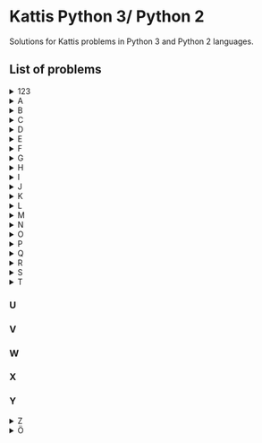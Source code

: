 # Kattis Python 3/ Python 2 
Solutions for Kattis problems in Python 3 and Python 2 languages.

## List of problems
<details>
    <summary>123</summary>

####  [**99 Problems**](https://open.kattis.com/problems/99problemsh)
* [Solution in PY3](https://github.com/Hasan-Kalzi/Kattis-Python3/blob/main/src/Py3/99_Problems.py)
* [Solution in PY2](https://github.com/Hasan-Kalzi/Kattis-Python3/blob/main/src/Py2/99_Problems.py)

</details>

<details>
    <summary>A</summary>

####  [**Aaah!**](https://open.kattis.com/problems/aaah)
* [Solution in PY3](https://github.com/Hasan-Kalzi/Kattis-Python3/blob/main/src/Py3/Aaah.py)
* [Solution in PY2](https://github.com/Hasan-Kalzi/Kattis-Python3/blob/main/src/Py2/Aaah.py)
#### [**ACM Contest Scoring**](https://open.kattis.com/problems/acm)
* [Solution in PY3](https://github.com/Hasan-Kalzi/Kattis-Python3/blob/main/src/Py3/ACM_Contest_Scoring.py)
* [Solution in PY2](https://github.com/Hasan-Kalzi/Kattis-Python3/blob/main/src/Py2/ACM_Contest_Scoring.py)
#### [**Add Two Numbers**](https://open.kattis.com/problems/addtwonumbers) 
* [Solution in PY3](https://github.com/Hasan-Kalzi/Kattis-Python3/blob/main/src/Py3/Add_Two_Numbers.py) 
* [Solution in PY2](https://github.com/Hasan-Kalzi/Kattis-Python3/blob/main/src/Py2/Add_Two_Numbers.py)
#### [**Alphabet Spam**](https://open.kattis.com/problems/alphabetspam)
* [Solution in PY3](https://github.com/Hasan-Kalzi/Kattis-Python3/blob/main/src/Py3/Alphabet_Spam.py)
* [Solution in PY2](https://github.com/Hasan-Kalzi/Kattis-Python3/blob/main/src/Py2/Alphabet_Spam.py)
#### [**A New Alphabet**](https://open.kattis.com/problems/anewalphabet)
[Solution in PY3](https://github.com/Hasan-Kalzi/Kattis-Python3/blob/main/src/Py3/A_New_Alphabet.py)
[Solution in PY2](https://github.com/Hasan-Kalzi/Kattis-Python3/blob/main/src/Py2/A_New_Alphabet.py)
#### [**Apaxiaaaaaaaaaaaans!**](https://open.kattis.com/problems/apaxiaaans)
* [Solution in PY3](https://github.com/Hasan-Kalzi/Kattis-Python3/blob/main/src/Py3/Apaxiaaaaaaaaaaaans.py)
* [Solution in PY2](https://github.com/Hasan-Kalzi/Kattis-Python3/blob/main/src/Py2/Apaxiaaaaaaaaaaaans.py)
#### [**A Rational Sequence 2**](https://open.kattis.com/problems/rationalsequence2)
* [Solution in PY3](https://github.com/Hasan-Kalzi/Kattis-Python3/blob/main/src/Py3/A_Rational_Sequence_2.py)
* [Solution in PY2](https://github.com/Hasan-Kalzi/Kattis-Python3/blob/main/src/Py2/A_Rational_Sequence_2.py)
#### [**A Real Challenge**](https://open.kattis.com/problems/areal)
* [Solution in PY3](https://github.com/Hasan-Kalzi/Kattis-Python3/blob/main/src/Py3/A_Real_Challenge.py)
* [Solution in PY2](https://github.com/Hasan-Kalzi/Kattis-Python3/blob/main/src/Py2/A_Real_Challenge.py)
#### [**Arm Coordination**](https://open.kattis.com/problems/armcoordination)
* [Solution in PY3](https://github.com/Hasan-Kalzi/Kattis-Python3/blob/main/src/Py3/Arm_Coordination.py)
* [Solution in PY2](https://github.com/Hasan-Kalzi/Kattis-Python3/blob/main/src/Py2/Arm_Coordination.py)
#### [**Arrangement**](https://open.kattis.com/problems/upprodun)
* [Solution in PY3](https://github.com/Hasan-Kalzi/Kattis-Python3/blob/main/src/Py3/Arrangement.py)
* [Solution in PY2](https://github.com/Hasan-Kalzi/Kattis-Python3/blob/main/src/Py2/Arrangement.py)
#### [**ASCII Addition**](https://open.kattis.com/problems/asciiaddition)
* [Solution in PY3](https://github.com/Hasan-Kalzi/Kattis-Python3/blob/main/src/Py3/ASCII_Addition.py) 
* [Solution in PY2](https://github.com/Hasan-Kalzi/Kattis-Python3/blob/main/src/Py2/ASCII_Addition.py)
#### [**Astrological Sign**](https://open.kattis.com/problems/astrologicalsign)
* [Solution in PY3](https://github.com/Hasan-Kalzi/Kattis-Python3/blob/main/src/Py3/Astrological_Sign.py) 
* [Solution in PY2](https://github.com/Hasan-Kalzi/Kattis-Python3/blob/main/src/Py2/Astrological_Sign.py)
#### [**Autori**](https://open.kattis.com/problems/autori)
* [Solution in PY3](https://github.com/Hasan-Kalzi/Kattis-Python3/blob/main/src/Py3/Autori.py)
* [Solution in PY2](https://github.com/Hasan-Kalzi/Kattis-Python3/blob/main/src/Py2/Autori.py)
#### [**Average Character**](https://open.kattis.com/problems/averagecharacter)
* [Solution in PY3](https://github.com/Hasan-Kalzi/Kattis-Python3/blob/main/src/Py3/Average_Character.py)
* [Solution in PY2](https://github.com/Hasan-Kalzi/Kattis-Python3/blob/main/src/Py2/Average_Character.py)
#### [**Avion**](https://open.kattis.com/problems/avion)
* [Solution in PY3](https://github.com/Hasan-Kalzi/Kattis-Python3/blob/main/src/Py3/Avion.py)
* [Solution in PY2](https://github.com/Hasan-Kalzi/Kattis-Python3/blob/main/src/Py2/Avion.py)

</details>

<details>
    <summary>B</summary>

#### [**Batter Up**](https://open.kattis.com/problems/batterup)
* [Solution in PY3](https://github.com/Hasan-Kalzi/Kattis-Python3/blob/main/src/Py3/Batter_Up.py)
* [Solution in PY2](https://github.com/Hasan-Kalzi/Kattis-Python3/blob/main/src/Py2/Batter_Up.py)
#### [**Beavergnaw**](https://open.kattis.com/problems/beavergnaw)
* [Solution in PY3](https://github.com/Hasan-Kalzi/Kattis-Python3/blob/main/src/Py3/Beavergnaw.py)
* [Solution in PY2](https://github.com/Hasan-Kalzi/Kattis-Python3/blob/main/src/Py2/Beavergnaw.py)
#### [**Bela**](https://open.kattis.com/problems/bela)
* [Solution in PY3](https://github.com/Hasan-Kalzi/Kattis-Python3/blob/main/src/Py3/Bela.py)
* [Solution in PY2](https://github.com/Hasan-Kalzi/Kattis-Python3/blob/main/src/Py2/Bela.py)
#### [**Betting**](https://open.kattis.com/problems/betting)
* [Solution in PY3](https://github.com/Hasan-Kalzi/Kattis-Python3/blob/main/src/Py3/Betting.py)
* [Solution in PY2](https://github.com/Hasan-Kalzi/Kattis-Python3/blob/main/src/Py2/Betting.py)
#### [**Bijele**](https://open.kattis.com/problems/bijele)
* [Solution in PY3](https://github.com/Hasan-Kalzi/Kattis-Python3/blob/main/src/Py3/Bijele.py)
* [Solution in PY2](https://github.com/Hasan-Kalzi/Kattis-Python3/blob/main/src/Py2/Bijele.py)
#### [**Birthday Memorization**](https://open.kattis.com/problems/fodelsedagsmemorisering/en)
* [Solution in PY3](https://github.com/Hasan-Kalzi/Kattis-Python3/blob/main/src/Py3/Birthday_Memorization.py)
* [Solution in PY2](https://github.com/Hasan-Kalzi/Kattis-Python3/blob/main/src/Py2/Birthday_Memorization.py)
#### [**Bluetooth**](https://open.kattis.com/problems/bluetooth/en)
* [Solution in PY3](https://github.com/Hasan-Kalzi/Kattis-Python3/blob/main/src/Py3/Bluetooth.py)
* [Solution in PY2](https://github.com/Hasan-Kalzi/Kattis-Python3/blob/main/src/Py2/Bluetooth.py)
#### [**Boat Parts**](https://open.kattis.com/problems/boatparts)
* [Solution in PY3](https://github.com/Hasan-Kalzi/Kattis-Python3/blob/main/src/Py3/Boat_Parts.py)
* [Solution in PY2](https://github.com/Hasan-Kalzi/Kattis-Python3/blob/main/src/Py2/Boat_Parts.py)
#### [**Breaking Branches**](https://open.kattis.com/problems/breakingbranches)
* [Solution in PY3](https://github.com/Hasan-Kalzi/Kattis-Python3/blob/main/src/Py3/Breaking_Branches.py)
* [Solution in PY2](https://github.com/Hasan-Kalzi/Kattis-Python3/blob/main/src/Py2/Breaking_Branches.py)
#### [**Broken Calculator**](https://open.kattis.com/problems/brokencalculator)
* [Solution in PY3](https://github.com/Hasan-Kalzi/Kattis-Python3/blob/main/src/Py3/Broken_Calculator.py)
* [Solution in PY2](https://github.com/Hasan-Kalzi/Kattis-Python3/blob/main/src/Py2/Broken_Calculator.py)
#### [**Building Pyramids**](https://open.kattis.com/problems/pyramids)
* [Solution in PY3](https://github.com/Hasan-Kalzi/Kattis-Python3/blob/main/src/Py3/Building_Pyramids.py)
* [Solution in PY2](https://github.com/Hasan-Kalzi/Kattis-Python2/blob/main/src/Py2/Building_Pyramids.py)
#### [**Buka**](https://open.kattis.com/problems/buka)
* [Solution in PY3](https://github.com/Hasan-Kalzi/Kattis-Python3/blob/main/src/Py3/Buka.py)
* [Solution in PY2](https://github.com/Hasan-Kalzi/Kattis-Python3/blob/main/src/Py2/Buka.py)
#### [**Bus**](https://open.kattis.com/problems/bus)
* [Solution in PY3](https://github.com/Hasan-Kalzi/Kattis-Python3/blob/main/src/Py3/Bus.py)
* [Solution in PY2](https://github.com/Hasan-Kalzi/Kattis-Python3/blob/main/src/Py2/Bus.py)

</details>

<details>
    <summary>C</summary>

#### [**Calculating Dart Scores**](https://open.kattis.com/problems/calculatingdartscores)
* [Solution in PY3](https://github.com/Hasan-Kalzi/Kattis-Python3/blob/main/src/Py3/Calculating_Dart_Scores.py)
* [Solution in PY2](https://github.com/Hasan-Kalzi/Kattis-Python3/blob/main/src/Py2/Calculating_Dart_Scores.py)
#### [**Cetvrta**](https://open.kattis.com/problems/cetvrta)
* [Solution in PY3](https://github.com/Hasan-Kalzi/Kattis-Python3/blob/main/src/Py3/Cetvrta.py)
* [Solution in PY2](https://github.com/Hasan-Kalzi/Kattis-Python3/blob/main/src/Py2/Cetvrta.py)
#### [**Chanukah Challenge**](https://open.kattis.com/problems/chanukah)
* [Solution in PY3](https://github.com/Hasan-Kalzi/Kattis-Python3/blob/main/src/Py3/Chanukah_Challenge.py)
* [Solution in PY2](https://github.com/Hasan-Kalzi/Kattis-Python3/blob/main/src/Py2/Chanukah_Challenge.py)
#### [**Cinema Crowds 2**](https://open.kattis.com/problems/cinema2)
* [Solution in PY3](https://github.com/Hasan-Kalzi/Kattis-Python3/blob/main/src/Py3/Cinema_Crowds_2.py)
* [Solution in PY2](https://github.com/Hasan-Kalzi/Kattis-Python3/blob/main/src/Py2/Cinema_Crowds_2.py)
#### [**Closing the Loop**](https://open.kattis.com/problems/closingtheloop)
* [Solution in PY3](https://github.com/Hasan-Kalzi/Kattis-Python3/blob/main/src/Py3/Closing_the_Loop.py)
* [Solution in PY2](https://github.com/Hasan-Kalzi/Kattis-Python3/blob/main/src/Py2/Closing_the_Loop.py)
#### [**Code to Save Lives**](https://open.kattis.com/problems/codetosavelives)
* [Solution in PY3](https://github.com/Hasan-Kalzi/Kattis-Python3/blob/main/src/Py3/Code_to_Save_Lives.py)
* [Solution in PY2](https://github.com/Hasan-Kalzi/Kattis-Python3/blob/main/src/Py2/Code_to_Save_Lives.py)
#### [**Cold-puter Science**](https://open.kattis.com/problems/cold)
* [Solution in PY3](https://github.com/Hasan-Kalzi/Kattis-Python3/blob/main/src/Py3/Cold_puter_Science.py)
* [Solution in PY2](https://github.com/Hasan-Kalzi/Kattis-Python3/blob/main/src/Py2/Cold_puter_Science.py)
#### [**Coloring Socks**](https://open.kattis.com/problems/color)
* [Solution in PY3](https://github.com/Hasan-Kalzi/Kattis-Python3/blob/main/src/Py3/Coloring_Socks.py)
* [Solution in PY2](https://github.com/Hasan-Kalzi/Kattis-Python3/blob/main/src/Py2/Coloring_Socks.py)
#### [**Contest Struggles**](https://open.kattis.com/problems/conteststruggles)
* [Solution in PY3](https://github.com/Hasan-Kalzi/Kattis-Python3/blob/main/src/Py3/Contest_Struggles.py)
* [Solution in PY2](https://github.com/Hasan-Kalzi/Kattis-Python3/blob/main/src/Py2/Contest_Struggles.py)
#### [**Cooking Water**](https://open.kattis.com/problems/cookingwater)
* [Solution in PY3](https://github.com/Hasan-Kalzi/Kattis-Python3/blob/main/src/Py3/Cooking_Water.py)
* [Solution in PY2](https://github.com/Hasan-Kalzi/Kattis-Python3/blob/main/src/Py2/Cooking_Water.py)
#### [**Counting Clauses**](https://open.kattis.com/problems/countingclauses)
* [Solution in PY3](https://github.com/Hasan-Kalzi/Kattis-Python3/blob/main/src/Py3/Counting_Clauses.py)
* [Solution in PY2](https://github.com/Hasan-Kalzi/Kattis-Python3/blob/main/src/Py2/Counting_Clauses.py)
#### [**Count the Vowels**](https://open.kattis.com/problems/countthevowels)
* [Solution in PY3](https://github.com/Hasan-Kalzi/Kattis-Python3/blob/main/src/Py3/Count_the_Vowels.py)
* [Solution in PY2](https://github.com/Hasan-Kalzi/Kattis-Python3/blob/main/src/Py2/Count_the_Vowels.py)
#### [**Course Scheduling**](https://open.kattis.com/problems/coursescheduling)
* [Solution in PY3](https://github.com/Hasan-Kalzi/Kattis-Python3/blob/main/src/Py3/Course_Scheduling.py)
* [Solution in PY2](https://github.com/Hasan-Kalzi/Kattis-Python3/blob/main/src/Py2/Course_Scheduling.py)
#### [**CPR Number**](https://open.kattis.com/problems/cprnummer)
* [Solution in PY3](https://github.com/Hasan-Kalzi/Kattis-Python3/blob/main/src/Py3/CPR_Number.py)
* [Solution in PY2](https://github.com/Hasan-Kalzi/Kattis-Python3/blob/main/src/Py2/CPR_Number.py)
#### [**Cryptographer's Conundrum**](https://open.kattis.com/problems/conundrum)
* [Solution in PY3](https://github.com/Hasan-Kalzi/Kattis-Python3/blob/main/src/Py3/Cryptographers_Conundrum.py)
* [Solution in PY2](https://github.com/Hasan-Kalzi/Kattis-Python3/blob/main/src/Py2/Cryptographers_Conundrum.py)
#### [**Cudoviste**](https://open.kattis.com/problems/cudoviste)
* [Solution in PY3](https://github.com/Hasan-Kalzi/Kattis-Python3/blob/main/src/Py3/Cudoviste.py)
* [Solution in PY2](https://github.com/Hasan-Kalzi/Kattis-Python3/blob/main/src/Py2/Cudoviste.py)
#### [**Cut in Line**](https://open.kattis.com/problems/cutinline)
* [Solution in PY3](https://github.com/Hasan-Kalzi/Kattis-Python3/blob/main/src/Py3/Cut_in_Line.py)
* [Solution in PY2](https://github.com/Hasan-Kalzi/Kattis-Python3/blob/main/src/Py2/Cut_in_Line.py)

</details>

<details>
    <summary>D</summary>

#### [**Damaged Equation**](https://open.kattis.com/problems/damagedequation)
* [Solution in PY3](https://github.com/Hasan-Kalzi/Kattis-Python3/blob/main/src/Py3/Damaged_Equation.py)
* [Solution in PY2](https://github.com/Hasan-Kalzi/Kattis-Python3/blob/main/src/Py2/Damaged_Equation.py)
#### [**Datum**](https://open.kattis.com/problems/datum)
* [Solution in PY3](https://github.com/Hasan-Kalzi/Kattis-Python3/blob/main/src/Py3/Datum.py)
* [Solution in PY2](https://github.com/Hasan-Kalzi/Kattis-Python3/blob/main/src/Py2/Datum.py)
#### [**Detailed Differences**](https://open.kattis.com/problems/detaileddifferences)
* [Solution in PY3](https://github.com/Hasan-Kalzi/Kattis-Python3/blob/main/src/Py3/Detailed_Differences.py)
* [Solution in PY2](https://github.com/Hasan-Kalzi/Kattis-Python3/blob/main/src/Py2/Detailed_Differences.py)
#### [**Dice Cup**](https://open.kattis.com/problems/dicecup)
* [Solution in PY3](https://github.com/Hasan-Kalzi/Kattis-Python3/blob/main/src/Py3/Dice_Cup.py)
* [Solution in PY2](https://github.com/Hasan-Kalzi/Kattis-Python3/blob/main/src/Py2/Dice_Cup.py)
#### [**Dice Game**](https://open.kattis.com/problems/dicegame)
* [Solution in PY3](https://github.com/Hasan-Kalzi/Kattis-Python3/blob/main/src/Py3/Dice_Game.py)
* [Solution in PY2](https://github.com/Hasan-Kalzi/Kattis-Python3/blob/main/src/Py2/Dice_Game.py)
#### [**Different Distances**](https://open.kattis.com/problems/differentdistances)
* [Solution in PY3](https://github.com/Hasan-Kalzi/Kattis-Python3/blob/main/src/Py3/Different_Distances.py)
* [Solution in PY2](https://github.com/Hasan-Kalzi/Kattis-Python3/blob/main/src/Py2/Different_Distances.py)
#### [**Digit Product**](https://open.kattis.com/problems/sifferprodukt/en)
* [Solution in PY3](https://github.com/Hasan-Kalzi/Kattis-Python3/blob/main/src/Py3/Digit_Product.py)
* [Solution in PY2](https://github.com/Hasan-Kalzi/Kattis-Python3/blob/main/src/Py2/Digit_Product.py)
#### [**Digit Swap**](https://open.kattis.com/problems/digitswap)
* [Solution in PY3](https://github.com/Hasan-Kalzi/Kattis-Python3/blob/main/src/Py3/Digit_Swap.py)
* [Solution in PY2](https://github.com/Hasan-Kalzi/Kattis-Python3/blob/main/src/Py2/Digit_Swap.py)
#### [**Double Password**](https://open.kattis.com/problems/doublepassword)
* [Solution in PY3](https://github.com/Hasan-Kalzi/Kattis-Python3/blob/main/src/Py3/Double_Password.py)
* [Solution in PY2](https://github.com/Hasan-Kalzi/Kattis-Python3/blob/main/src/Py2/Double_Password.py)
#### [**DRM Messages**](https://open.kattis.com/problems/drmmessages)
* [Solution in PY3](https://github.com/Hasan-Kalzi/Kattis-Python3/blob/main/src/Py3/DRM_Messages.py)
* [Solution in PY2](https://github.com/Hasan-Kalzi/Kattis-Python3/blob/main/src/Py2/DRM_Messages.py)
#### [**Drunk Vigenère**](https://open.kattis.com/problems/drunkvigenere)
* [Solution in PY3](https://github.com/Hasan-Kalzi/Kattis-Python3/blob/main/src/Py3/Drunk_Vigenere.py)
* [Solution in PY2](https://github.com/Hasan-Kalzi/Kattis-Python3/blob/main/src/Py2/Drunk_Vigenere.py)

</details>

<details>
    <summary>E</summary>

#### [**Echo Echo Echo**](https://open.kattis.com/problems/echoechoecho)
* [Solution in PY3](https://github.com/Hasan-Kalzi/Kattis-Python3/blob/main/src/Py3/Echo_Echo_Echo.py)
* [Solution in PY2](https://github.com/Hasan-Kalzi/Kattis-Python3/blob/main/src/Py2/Echo_Echo_Echo.py)
#### [**Electrical Outlets**](https://open.kattis.com/problems/electricaloutlets)
* [Solution in PY3](https://github.com/Hasan-Kalzi/Kattis-Python3/blob/main/src/Py3/Electrical_Outlets.py)
* [Solution in PY2](https://github.com/Hasan-Kalzi/Kattis-Python3/blob/main/src/Py2/Electrical_Outlets.py)
#### [**Eligibility**](https://open.kattis.com/problems/eligibility)
* [Solution in PY3](https://github.com/Hasan-Kalzi/Kattis-Python3/blob/main/src/Py3/Eligibility.py)
* [Solution in PY2](https://github.com/Hasan-Kalzi/Kattis-Python3/blob/main/src/Py2/Eligibility.py)
#### [**Emag Eht Htiw Em Pleh**](https://open.kattis.com/problems/empleh)
* [Solution in PY3](https://github.com/Hasan-Kalzi/Kattis-Python3/blob/main/src/Py3/Emag_Eht_Htiw_Em_Pleh.py)
* [Solution in PY2](https://github.com/Hasan-Kalzi/Kattis-Python3/blob/main/src/Py2/Emag_Eht_Htiw_Em_Pleh.py)
#### [**Encoded Message**](https://open.kattis.com/problems/encodedmessage)
* [Solution in PY3](https://github.com/Hasan-Kalzi/Kattis-Python3/blob/main/src/Py3/Encoded_Message.py)
* [Solution in PY2](https://github.com/Hasan-Kalzi/Kattis-Python3/blob/main/src/Py2/Encoded_Message.py)
#### [**Espresso!**](https://open.kattis.com/problems/espresso)
* [Solution in PY3](https://github.com/Hasan-Kalzi/Kattis-Python3/blob/main/src/Py3/Espresso.py)
* [Solution in PY2](https://github.com/Hasan-Kalzi/Kattis-Python3/blob/main/src/Py2/Espresso.py)
#### [**Estimating the Area of a Circle**](https://open.kattis.com/problems/estimatingtheareaofacircle)
* [Solution in PY3](https://github.com/Hasan-Kalzi/Kattis-Python3/blob/main/src/Py3/Estimating_the_Area_of_a_Circle.py)
* [Solution in PY2](https://github.com/Hasan-Kalzi/Kattis-Python3/blob/main/src/Py2/Estimating.py)
#### [**Exoplanet Lighthouse**](https://open.kattis.com/problems/exoplanetlighthouse)
* [Solution in PY3](https://github.com/Hasan-Kalzi/Kattis-Python3/blob/main/src/Py3/Exoplanet_Lighthouse.py)
* [Solution in PY2](https://github.com/Hasan-Kalzi/Kattis-Python3/blob/main/src/Py2/Exoplanet_Lighthouse.py)
#### [**Expected Earnings**](https://open.kattis.com/problems/expectedearnings)
* [Solution in PY3](https://github.com/Hasan-Kalzi/Kattis-Python3/blob/main/src/Py3/Expected_Earnings.py)
* [Solution in PY2](https://github.com/Hasan-Kalzi/Kattis-Python3/blob/main/src/Py2/Expected_Earnings.py)
#### [**Eye of Sauron**](https://open.kattis.com/problems/eyeofsauron)
* [Solution in PY3](https://github.com/Hasan-Kalzi/Kattis-Python3/blob/main/src/Py3/Eye_of_Sauron.py)
* [Solution in PY2](https://github.com/Hasan-Kalzi/Kattis-Python3/blob/main/src/Py2/Eye_of_Sauron.py)

</details>

<details>
    <summary>F</summary>

#### [**Faktor**](https://open.kattis.com/problems/faktor)
* [Solution in PY3](https://github.com/Hasan-Kalzi/Kattis-Python3/blob/main/src/Py3/Faktor.py)
* [Solution in PY2](https://github.com/Hasan-Kalzi/Kattis-Python3/blob/main/src/Py2/Faktor.py)
#### [**Falling Apart**](https://open.kattis.com/problems/fallingapart)
* [Solution in PY3](https://github.com/Hasan-Kalzi/Kattis-Python3/blob/main/src/Py3/Falling_Apart.py)
* [Solution in PY2](https://github.com/Hasan-Kalzi/Kattis-Python3/blob/main/src/Py2/Falling_Apart.py)
#### [**Field Trip**](https://open.kattis.com/problems/fieldtrip)
* [Solution in PY3](https://github.com/Hasan-Kalzi/Kattis-Python3/blob/main/src/Py3/Field_Trip.py)
* [Solution in PY2](https://github.com/Hasan-Kalzi/Kattis-Python3/blob/main/src/Py2/Field_Trip.py)
#### [**Fifty Shades of Pink**](https://open.kattis.com/problems/fiftyshades)
* [Solution in PY3](https://github.com/Hasan-Kalzi/Kattis-Python3/blob/main/src/Py3/Fifty_Shades_of_Pink.py)
* [Solution in PY2](https://github.com/Hasan-Kalzi/Kattis-Python3/blob/main/src/Py2/Fifty_Shades_of_Pink.py)
#### [**Filip**](https://open.kattis.com/problems/filip)
* [Solution in PY3](https://github.com/Hasan-Kalzi/Kattis-Python3/blob/main/src/Py3/Filip.py)
* [Solution in PY2](https://github.com/Hasan-Kalzi/Kattis-Python3/blob/main/src/Py2/Filip.py)
#### [**Final Exam**](https://open.kattis.com/problems/finalexam2)
* [Solution in PY3](https://github.com/Hasan-Kalzi/Kattis-Python3/blob/main/src/Py3/Final_Exam.py)
* [Solution in PY2](https://github.com/Hasan-Kalzi/Kattis-Python3/blob/main/src/Py2/Final_Exam.py)
#### [**Finding An A**](https://open.kattis.com/problems/findingana)
* [Solution in PY3](https://github.com/Hasan-Kalzi/Kattis-Python3/blob/main/src/Py3/Finding_An_A.py)
* [Solution in PY2](https://github.com/Hasan-Kalzi/Kattis-Python3/blob/main/src/Py2/Finding_An_A.py)
#### [**FizzBuzz**](https://open.kattis.com/problems/fizzbuzz)
* [Solution in PY3](https://github.com/Hasan-Kalzi/Kattis-Python3/blob/main/src/Py3/FizzBuzz.py)
* [Solution in PY2](https://github.com/Hasan-Kalzi/Kattis-Python3/blob/main/src/Py2/FizzBuzz.py)
#### [**Flying Safely**](https://open.kattis.com/problems/flyingsafely)
* [Solution in PY3](https://github.com/Hasan-Kalzi/Kattis-Python3/blob/main/src/Py3/Flying_Safely.py)
* [Solution in PY2](https://github.com/Hasan-Kalzi/Kattis-Python3/blob/main/src/Py2/Flying_Safely.py)
#### [**Forced Choice**](https://open.kattis.com/problems/forcedchoice)
* [Solution in PY3](https://github.com/Hasan-Kalzi/Kattis-Python3/blob/main/src/Py3/Forced_Choice.py)
* [Solution in PY2](https://github.com/Hasan-Kalzi/Kattis-Python3/blob/main/src/Py2/Forced_Choice.py)
#### [**Free Food**](https://open.kattis.com/problems/freefood)
* [Solution in PY3](https://github.com/Hasan-Kalzi/Kattis-Python3/blob/main/src/Py3/Free_Food.py)
* [Solution in PY2](https://github.com/Hasan-Kalzi/Kattis-Python3/blob/main/src/Py2/Free_Food.py)
#### [**FYI**](https://open.kattis.com/problems/fyi)
* [Solution in PY3](https://github.com/Hasan-Kalzi/Kattis-Python3/blob/main/src/Py3/FYI.py)
* [Solution in PY2](https://github.com/Hasan-Kalzi/Kattis-Python3/blob/main/src/Py2/FYI.py)

</details>

<details>
    <summary>G</summary>

#### [**GCVWR**](https://open.kattis.com/problems/gcvwr)
* [Solution in PY3](https://github.com/Hasan-Kalzi/Kattis-Python3/blob/main/src/Py3/GCVWR.py)
* [Solution in PY2](https://github.com/Hasan-Kalzi/Kattis-Python3/blob/main/src/Py2/GCVWR.py)
#### [**Gerrymandering**](https://open.kattis.com/problems/gerrymandering)
* [Solution in PY3](https://github.com/Hasan-Kalzi/Kattis-Python3/blob/main/src/Py3/Gerrymandering.py)
* [Solution in PY2](https://github.com/Hasan-Kalzi/Kattis-Python3/blob/main/src/Py2/Gerrymandering.py)
#### [**Goat Rope**](https://open.kattis.com/problems/goatrope)
* [Solution in PY3](https://github.com/Hasan-Kalzi/Kattis-Python3/blob/main/src/Py3/Goat_Rope.py)
* [Solution in PY2](https://github.com/Hasan-Kalzi/Kattis-Python3/blob/main/src/Py2/Goat_Rope.py)
#### [**Grading**](https://open.kattis.com/problems/grading)
* [Solution in PY3](https://github.com/Hasan-Kalzi/Kattis-Python3/blob/main/src/Py3/Grading.py)
* [Solution in PY2](https://github.com/Hasan-Kalzi/Kattis-Python3/blob/main/src/Py2/Grading.py)
#### [**Graduation**](https://open.kattis.com/problems/skolavslutningen/en)
* [Solution in PY3](https://github.com/Hasan-Kalzi/Kattis-Python3/blob/main/src/Py3/Graduation.py)
* [Solution in PY2](https://github.com/Hasan-Kalzi/Kattis-Python3/blob/main/src/Py2/Graduation.py)
#### [**Grass Seed Inc.**](https://open.kattis.com/problems/grassseed)
* [Solution in PY3](https://github.com/Hasan-Kalzi/Kattis-Python3/blob/main/src/Py3/Grass_Seed_Inc.py)
* [Solution in PY2](https://github.com/Hasan-Kalzi/Kattis-Python3/blob/main/src/Py2/Grass_Seed_Inc.py)
#### [**Greedy Polygons**](https://open.kattis.com/problems/greedypolygons)
* [Solution in PY3](https://github.com/Hasan-Kalzi/Kattis-Python3/blob/main/src/Py3/Greedy_Polygons.py)
* [Solution in PY2](https://github.com/Hasan-Kalzi/Kattis-Python3/blob/main/src/Py2/Greedy_Polygons.py)
#### [**Greetings!**](https://open.kattis.com/problems/greetings2)
* [Solution in PY3](https://github.com/Hasan-Kalzi/Kattis-Python3/blob/main/src/Py3/Greetings.py)
* [Solution in PY2](https://github.com/Hasan-Kalzi/Kattis-Python3/blob/main/src/Py2/Greetings.py)

</details>

<details>
    <summary>H</summary>

#### [**Hailstone Sequences!**](https://open.kattis.com/problems/hailstone2)
* [Solution in PY3](https://github.com/Hasan-Kalzi/Kattis-Python3/blob/main/src/Py3/Hailstone_Sequences.py)
* [Solution in PY2](https://github.com/Hasan-Kalzi/Kattis-Python3/blob/main/src/Py2/Hailstone_Sequences.py)
#### [**Hanging Out on the Terrace**](https://open.kattis.com/problems/hangingout)
* [Solution in PY3](https://github.com/Hasan-Kalzi/Kattis-Python3/blob/main/src/Py3/Hanging_Out_on_the_Terrace.py)
* [Solution in PY2](https://github.com/Hasan-Kalzi/Kattis-Python3/blob/main/src/Py2/Hanging_Out_on_the_Terrace.py)
#### [**Hangman**](https://open.kattis.com/problems/hangman)
* [Solution in PY3](https://github.com/Hasan-Kalzi/Kattis-Python3/blob/main/src/Py3/Hangman.py)
* [Solution in PY2](https://github.com/Hasan-Kalzi/Kattis-Python3/blob/main/src/Py2/Hangman.py)
#### [**Harshad Numbers**](https://open.kattis.com/problems/harshadnumbers)
* [Solution in PY3](https://github.com/Hasan-Kalzi/Kattis-Python3/blob/main/src/Py3/Harshad_Numbers.py)
* [Solution in PY2](https://github.com/Hasan-Kalzi/Kattis-Python3/blob/main/src/Py2/Harshad_Numbers.py)
#### [**Heart Rate**](https://open.kattis.com/problems/heartrate)
* [Solution in PY3](https://github.com/Hasan-Kalzi/Kattis-Python3/blob/main/src/Py3/Heart_Rate.py)
* [Solution in PY2](https://github.com/Hasan-Kalzi/Kattis-Python3/blob/main/src/Py2/Heart_Rate.py)
#### [**Heir's Dilemma**](https://open.kattis.com/problems/heirsdilemma)
* [Solution in PY3](https://github.com/Hasan-Kalzi/Kattis-Python3/blob/main/src/Py3/Heirs_Dilemma.py)
* [Solution in PY2](https://github.com/Hasan-Kalzi/Kattis-Python3/blob/main/src/Py2/Heirs_Dilemma.py)
#### [**Hello World!**](https://open.kattis.com/problems/hello)
* [Solution in PY3](https://github.com/Hasan-Kalzi/Kattis-Python3/blob/main/src/Py3/HelloWorld.py)
* [Solution in PY2](https://github.com/Hasan-Kalzi/Kattis-Python3/blob/main/src/Py2/HelloWorld.py)
#### [**Help a PhD candidate out!**](https://open.kattis.com/problems/helpaphd)
* [Solution in PY3](https://github.com/Hasan-Kalzi/Kattis-Python3/blob/main/src/Py3/Help_a_PhD_candidate_out.py)
* [Solution in PY2](https://github.com/Hasan-Kalzi/Kattis-Python3/blob/main/src/Py2/Help_a_PhD_candidate_out.py)
#### [**Herman**](https://open.kattis.com/problems/herman)
* [Solution in PY3](https://github.com/Hasan-Kalzi/Kattis-Python3/blob/main/src/Py3/Herman.py)
* [Solution in PY2](https://github.com/Hasan-Kalzi/Kattis-Python3/blob/main/src/Py2/Herman.py)
#### [**Hissing Microphone**](https://open.kattis.com/problems/hissingmicrophone)
* [Solution in PY3](https://github.com/Hasan-Kalzi/Kattis-Python3/blob/main/src/Py3/Hissing_Microphone.py)
* [Solution in PY2](https://github.com/Hasan-Kalzi/Kattis-Python3/blob/main/src/Py2/Hissing_Microphone.py)
#### [**Hitting the Targets**](https://open.kattis.com/problems/hittingtargets)
* [Solution in PY3](https://github.com/Hasan-Kalzi/Kattis-Python3/blob/main/src/Py3/Hitting_the_Targets.py)
* [Solution in PY2](https://github.com/Hasan-Kalzi/Kattis-Python3/blob/main/src/Py2/Hitting_the_Targets.py)
#### [**Homework**](https://open.kattis.com/problems/heimavinna)
* [Solution in PY3](https://github.com/Hasan-Kalzi/Kattis-Python3/blob/main/src/Py3/Homework.py)
* [Solution in PY2](https://github.com/Hasan-Kalzi/Kattis-Python3/blob/main/src/Py2/Homework.py)
#### [**Honour Thy (Apaxian) Parent**](https://open.kattis.com/problems/apaxianparent)
* [Solution in PY3](https://github.com/Hasan-Kalzi/Kattis-Python3/blob/main/src/Py3/Honour_Thy_Parent.py)
* [Solution in PY2](https://github.com/Hasan-Kalzi/Kattis-Python3/blob/main/src/Py2/Honour_Thy_Parent.py)
#### [**Hot Springs**](https://open.kattis.com/problems/hotsprings)
* [Solution in PY3](https://github.com/Hasan-Kalzi/Kattis-Python3/blob/main/src/Py3/Hot_Springs.py)
* [Solution in PY2](https://github.com/Hasan-Kalzi/Kattis-Python3/blob/main/src/Py2/Hot_Springs.py)

</details>

<details>
    <summary>I</summary>

#### [**ICPC Awards**](https://open.kattis.com/problems/icpcawards)
* [Solution in PY3](https://github.com/Hasan-Kalzi/Kattis-Python3/blob/main/src/Py3/ICPC_Awards.py)
* [Solution in PY2](https://github.com/Hasan-Kalzi/Kattis-Python3/blob/main/src/Py2/ICPC_Awards.py)
#### [**Identifying Map Tiles**](https://open.kattis.com/problems/maptiles2)
* [Solution in PY3](https://github.com/Hasan-Kalzi/Kattis-Python3/blob/main/src/Py3/Identifying_Map_Tiles.py)
* [Solution in PY2](https://github.com/Hasan-Kalzi/Kattis-Python3/blob/main/src/Py2/Identifying_Map_Tiles.py)
#### [**Inquiry I**](https://open.kattis.com/problems/inquiryi)
* [Solution in PY3](https://github.com/Hasan-Kalzi/Kattis-Python3/blob/main/src/Py3/Inquiry_I.py)
* [Solution in PY2](https://github.com/Hasan-Kalzi/Kattis-Python3/blob/main/src/Py2/Inquiry_I.py)
#### [**IsItHalloween.com**](https://open.kattis.com/problems/isithalloween)
* [Solution in PY3](https://github.com/Hasan-Kalzi/Kattis-Python3/blob/main/src/Py3/IsItHalloween_com.py)
* [Solution in PY2](https://github.com/Hasan-Kalzi/Kattis-Python3/blob/main/src/Py2/IsItHalloween_com.py)
#### [**I've Been Everywhere, Man**](https://open.kattis.com/problems/everywhere)
* [Solution in PY3](https://github.com/Hasan-Kalzi/Kattis-Python3/blob/main/src/Py3/Been_Everywhere.py)
* [Solution in PY2](https://github.com/Hasan-Kalzi/Kattis-Python3/blob/main/src/Py2/Been_Everywhere.py)

</details>

<details>
    <summary>J</summary>

#### [**Jack-O'-Lantern Juxtaposition**](https://open.kattis.com/problems/jackolanternjuxtaposition)
* [Solution in PY3](https://github.com/Hasan-Kalzi/Kattis-Python3/blob/main/src/Py3/Jack_O_Lantern_Juxtaposition.py)
* [Solution in PY2](https://github.com/Hasan-Kalzi/Kattis-Python3/blob/main/src/Py2/Jack_O_Lantern_Juxtaposition.py)
#### [**Janitor Troubles**](https://open.kattis.com/problems/janitortroubles)
* [Solution in PY3](https://github.com/Hasan-Kalzi/Kattis-Python3/blob/main/src/Py3/Janitor_Troubles.py)
* [Solution in PY2](https://github.com/Hasan-Kalzi/Kattis-Python3/blob/main/src/Py2/Janitor_Troubles.py)
#### [**Jazz it Up!**](https://open.kattis.com/problems/jazzitup)
* [Solution in PY3](https://github.com/Hasan-Kalzi/Kattis-Python3/blob/main/src/Py3/Jazz_it_Up.py)
* [Solution in PY2](https://github.com/Hasan-Kalzi/Kattis-Python3/blob/main/src/Py2/Jazz_it_Up.py)
#### [**Job Expenses**](https://open.kattis.com/problems/jobexpenses)
* [Solution in PY3](https://github.com/Hasan-Kalzi/Kattis-Python3/blob/main/src/Py3/Job_Expenses.py)
* [Solution in PY2](https://github.com/Hasan-Kalzi/Kattis-Python3/blob/main/src/Py2/Job_Expenses.py)
#### [**Joint Jog Jam**](https://open.kattis.com/problems/jointjogjam)
* [Solution in PY3](https://github.com/Hasan-Kalzi/Kattis-Python3/blob/main/src/Py3/Joint_Jog_Jam.py)
* [Solution in PY2](https://github.com/Hasan-Kalzi/Kattis-Python3/blob/main/src/Py2/Joint_Jog_Jam.py)
#### [**Judging Moose**](https://open.kattis.com/problems/judgingmoose)
* [Solution in PY3](https://github.com/Hasan-Kalzi/Kattis-Python3/blob/main/src/Py3/Judging_Moose.py)
* [Solution in PY2](https://github.com/Hasan-Kalzi/Kattis-Python3/blob/main/src/Py2/Judging_Moose.py)
#### [**Jumbo Javelin**](https://open.kattis.com/problems/jumbojavelin)
* [Solution in PY3](https://github.com/Hasan-Kalzi/Kattis-Python3/blob/main/src/Py3/Jumbo_Javelin.py)
* [Solution in PY2](https://github.com/Hasan-Kalzi/Kattis-Python3/blob/main/src/Py2/Jumbo_Javelin.py)
#### [**Just a Minute**](https://open.kattis.com/problems/justaminute)
* [Solution in PY3](https://github.com/Hasan-Kalzi/Kattis-Python3/blob/main/src/Py3/Just_a_Minute.py)
* [Solution in PY2](https://github.com/Hasan-Kalzi/Kattis-Python3/blob/main/src/Py2/Jumbo_Javelin.py)

</details>

<details>
    <summary>K</summary>

#### [**Karte**](https://open.kattis.com/problems/karte)
* [Solution in PY3](https://github.com/Hasan-Kalzi/Kattis-Python3/blob/main/src/Py3/Karte.py)
* [Solution in PY2](https://github.com/Hasan-Kalzi/Kattis-Python3/blob/main/src/Py3/Karte.py)
#### [**Kemija**](https://open.kattis.com/problems/kemija08)
* [Solution in PY3](https://github.com/Hasan-Kalzi/Kattis-Python3/blob/main/src/Py3/Kemija.py)
* [Solution in PY2](https://github.com/Hasan-Kalzi/Kattis-Python3/blob/main/src/Py2/Kemija.py)
#### [**Kleptography**](https://open.kattis.com/problems/kleptography)
* [Solution in PY3](https://github.com/Hasan-Kalzi/Kattis-Python3/blob/main/src/Py3/Kleptography.py)
* [Solution in PY2](https://github.com/Hasan-Kalzi/Kattis-Python3/blob/main/src/Py2/Kleptography.py)
#### [**Knot Knowledge**](https://open.kattis.com/problems/knotknowledge)
* [Solution in PY3](https://github.com/Hasan-Kalzi/Kattis-Python3/blob/main/src/Py3/Knot_Knowledge.py)
* [Solution in PY2](https://github.com/Hasan-Kalzi/Kattis-Python3/blob/main/src/Py2/Knot_Knowledge.py)
#### [**Kornislav**](https://open.kattis.com/problems/kornislav)
* [Solution in PY3](https://github.com/Hasan-Kalzi/Kattis-Python3/blob/main/src/Py3/Kornislav.py)
* [Solution in PY2](https://github.com/Hasan-Kalzi/Kattis-Python3/blob/main/src/Py2/Kornislav.py)

</details>

<details>
    <summary>L</summary>

#### [**Ladder**](https://open.kattis.com/problems/ladder)
* [Solution in PY3](https://github.com/Hasan-Kalzi/Kattis-Python3/blob/main/src/Py3/Ladder.py)
* [Solution in PY2](https://github.com/Hasan-Kalzi/Kattis-Python3/blob/main/src/Py2/Ladder.py)
#### [**Laptop Sticker**](https://open.kattis.com/problems/laptopsticker)
* [Solution in PY3](https://github.com/Hasan-Kalzi/Kattis-Python3/blob/main/src/Py3/Laptop_Sticker.py)
* [Solution in PY2](https://github.com/Hasan-Kalzi/Kattis-Python3/blob/main/src/Py2/Laptop_Sticker.py)
#### [**Last Factorial Digit**](https://open.kattis.com/problems/lastfactorialdigit)
* [Solution in PY3](https://github.com/Hasan-Kalzi/Kattis-Python3/blob/main/src/Py3/Last_Factorial_Digit.py)
* [Solution in PY2](https://github.com/Hasan-Kalzi/Kattis-Python3/blob/main/src/Py2/Last_Factorial_Digit.py)
#### [**Last Minute**](https://open.kattis.com/problems/lastminute)
* [Solution in PY3](https://github.com/Hasan-Kalzi/Kattis-Python3/blob/main/src/Py3/Last_Minute.py)
* [Solution in PY2](https://github.com/Hasan-Kalzi/Kattis-Python3/blob/main/src/Py2/Last_Minute.py)
#### [**Left Beehind**](https://open.kattis.com/problems/leftbeehind)
* [Solution in PY3](https://github.com/Hasan-Kalzi/Kattis-Python3/blob/main/src/Py3/Left_Beehind.py)
* [Solution in PY2](https://github.com/Hasan-Kalzi/Kattis-Python3/blob/main/src/Py2/Left_Beehind.py)
#### [**License to Launch**](https://open.kattis.com/problems/licensetolaunch)
* [Solution in PY3](https://github.com/Hasan-Kalzi/Kattis-Python3/blob/main/src/Py3/License_to_Launch.py)
* [Solution in PY2](https://github.com/Hasan-Kalzi/Kattis-Python3/blob/main/src/Py2/License_to_Launch.py)
#### [**Line Them Up**](https://open.kattis.com/problems/lineup)
* [Solution in PY3](https://github.com/Hasan-Kalzi/Kattis-Python3/blob/main/src/Py3/Line_Them_Up.py)
* [Solution in PY2](https://github.com/Hasan-Kalzi/Kattis-Python3/blob/main/src/Py2/Line_Them_Up.py)
#### [**Loo Rolls**](https://open.kattis.com/problems/loorolls)
* [Solution in PY3](https://github.com/Hasan-Kalzi/Kattis-Python3/blob/main/src/Py3/Loo_Rolls.py)
* [Solution in PY2](https://github.com/Hasan-Kalzi/Kattis-Python3/blob/main/src/Py2/Loo_Rolls.py)
#### [**Lost Lineup**](https://open.kattis.com/problems/lostlineup)
* [Solution in PY3](https://github.com/Hasan-Kalzi/Kattis-Python3/blob/main/src/Py3/Lost_Lineup.py)
* [Solution in PY2](https://github.com/Hasan-Kalzi/Kattis-Python3/blob/main/src/Py2/Lost_Lineup.py)
#### [**Luhn's Checksum Algorithm**](https://open.kattis.com/problems/luhnchecksum)
* [Solution in PY3](https://github.com/Hasan-Kalzi/Kattis-Python3/blob/main/src/Py3/Luhn_Checksum.py)
* [Solution in PY2](https://github.com/Hasan-Kalzi/Kattis-Python3/blob/main/src/Py2/Luhn_Checksum.py)


</details>

<details>
    <summary>M</summary>

#### [**Magic Trick**](https://open.kattis.com/problems/magictrick)
* [Solution in PY3](https://github.com/Hasan-Kalzi/Kattis-Python3/blob/main/src/Py3/Magic_Trick.py)
* [Solution in PY2](https://github.com/Hasan-Kalzi/Kattis-Python3/blob/main/src/Py2/Magic_Trick.py)
#### [**Mirror Images**](https://open.kattis.com/problems/mirror)
* [Solution in PY3](https://github.com/Hasan-Kalzi/Kattis-Python3/blob/main/src/Py3/Mirror_Images.py)
* [Solution in PY2](https://github.com/Hasan-Kalzi/Kattis-Python3/blob/main/src/Py2/Mirror_Images.py)
#### [**Missing Numbers**](https://open.kattis.com/problems/missingnumbers)
* [Solution in PY3](https://github.com/Hasan-Kalzi/Kattis-Python3/blob/main/src/Py3/Missing_Numbers.py)
* [Solution in PY2](https://github.com/Hasan-Kalzi/Kattis-Python3/blob/main/src/Py2/Missing_Numbers.py)
#### [**Mixed Fractions**](https://open.kattis.com/problems/mixedfractions)
* [Solution in PY3](https://github.com/Hasan-Kalzi/Kattis-Python3/blob/main/src/Py3/Mixed_Fractions.py)
* [Solution in PY2](https://github.com/Hasan-Kalzi/Kattis-Python3/blob/main/src/Py2/Mixed_Fractions.py)
#### [**Mjehuric**](https://open.kattis.com/problems/mjehuric)
* [Solution in PY3](https://github.com/Hasan-Kalzi/Kattis-Python3/blob/main/src/Py3/Mjehuric.py)
* [Solution in PY2](https://github.com/Hasan-Kalzi/Kattis-Python3/blob/main/src/Py2/Mjehuric.py)
#### [**Modulo**](https://open.kattis.com/problems/modulo)
* [Solution in PY3](https://github.com/Hasan-Kalzi/Kattis-Python3/blob/main/src/Py3/Modulo.py)
* [Solution in PY2](https://github.com/Hasan-Kalzi/Kattis-Python3/blob/main/src/Py2/Modulo.py)
#### [**Musical Trees**](https://open.kattis.com/problems/musicaltrees)
* [Solution in PY3](https://github.com/Hasan-Kalzi/Kattis-Python3/blob/main/src/Py3/Musical_Trees.py)
* [Solution in PY2](https://github.com/Hasan-Kalzi/Kattis-Python3/blob/main/src/Py2/Musical_Trees.py)

</details>

<details>
    <summary>N</summary>

#### [**Nasty Hacks**](https://open.kattis.com/problems/nastyhacks)
* [Solution in PY3](https://github.com/Hasan-Kalzi/Kattis-Python3/blob/main/src/Py3/Nasty_Hacks.py)
* [Solution in PY2](https://github.com/Hasan-Kalzi/Kattis-Python3/blob/main/src/Py2/Nasty_Hacks.py)
#### [**No Duplicates**](https://open.kattis.com/problems/nodup)
* [Solution in PY3](https://github.com/Hasan-Kalzi/Kattis-Python3/blob/main/src/Py3/No_Duplicates.py)
* [Solution in PY2](https://github.com/Hasan-Kalzi/Kattis-Python3/blob/main/src/Py2/No_Duplicates.py)
#### [**NOP**](https://open.kattis.com/problems/nop)
* [Solution in PY3](https://github.com/Hasan-Kalzi/Kattis-Python3/blob/main/src/Py3/NOP.py)
* [Solution in PY2](https://github.com/Hasan-Kalzi/Kattis-Python3/blob/main/src/Py2/NOP.py)
#### [**N-sum**](https://open.kattis.com/problems/nsum)
* [Solution in PY3](https://github.com/Hasan-Kalzi/Kattis-Python3/blob/main/src/Py3/N-sum.py)
* [Solution in PY2](https://github.com/Hasan-Kalzi/Kattis-Python3/blob/main/src/Py2/N-sum.py)
#### [**Number Fun**](https://open.kattis.com/problems/numberfun)
* [Solution in PY3](https://github.com/Hasan-Kalzi/Kattis-Python3/blob/main/src/Py3/Number_Fun.py)
* [Solution in PY2](https://github.com/Hasan-Kalzi/Kattis-Python3/blob/main/src/Py2/Number_Fun.py)

</details>

<details>
    <summary>O</summary>

#### [**Odd Echo**](https://open.kattis.com/problems/oddecho)
* [Solution in PY3](https://github.com/Hasan-Kalzi/Kattis-Python3/blob/main/src/Py3/Odd_Echo.py)
* [Solution in PY2](https://github.com/Hasan-Kalzi/Kattis-Python3/blob/main/src/Py2/Odd_Echo.py)
#### [**Odd Gnome**](https://open.kattis.com/problems/oddgnome)
* [Solution in PY3](https://github.com/Hasan-Kalzi/Kattis-Python3/blob/main/src/Py3/Odd_Gnome.py)
* [Solution in PY2](https://github.com/Hasan-Kalzi/Kattis-Python3/blob/main/src/Py2/Odd_Gnome.py)
#### [**Oddities**](https://open.kattis.com/problems/oddities)
* [Solution in PY3](https://github.com/Hasan-Kalzi/Kattis-Python3/blob/main/src/Py3/Oddities.py)
* [Solution in PY2](https://github.com/Hasan-Kalzi/Kattis-Python3/blob/main/src/Py2/Oddities.py)
#### [**Odd Man Out**](https://open.kattis.com/problems/oddmanout)
* [Solution in PY3](https://github.com/Hasan-Kalzi/Kattis-Python3/blob/main/src/Py3/Odd_Man_Out.py)
* [Solution in PY2](https://github.com/Hasan-Kalzi/Kattis-Python3/blob/main/src/Py2/Odd_Man_Out.py)
#### [**Overdraft**](https://open.kattis.com/problems/overdraft)
* [Solution in PY3](https://github.com/Hasan-Kalzi/Kattis-Python3/blob/main/src/Py3/Overdraft.py)
* [Solution in PY2](https://github.com/Hasan-Kalzi/Kattis-Python3/blob/main/src/Py2/Overdraft.py)

</details>

<details>
    <summary>P</summary>

#### [**Pachyderm Peanut Packing**](https://open.kattis.com/problems/pachydermpeanutpacking)
* [Solution in PY3](https://github.com/Hasan-Kalzi/Kattis-Python3/blob/main/src/Py3/Pachyderm_Peanut_Packing.py)
* [Solution in PY2](https://github.com/Hasan-Kalzi/Kattis-Python3/blob/main/src/Py2/Pachyderm_Peanut_Packing.py)
#### [**Parking**](https://open.kattis.com/problems/parking2)
* [Solution in PY3](https://github.com/Hasan-Kalzi/Kattis-Python3/blob/main/src/Py3/Parking.py)
* [Solution in PY2](https://github.com/Hasan-Kalzi/Kattis-Python3/blob/main/src/Py2/Parking.py)
#### [**Patuljci**](https://open.kattis.com/problems/patuljci)
* [Solution in PY3](https://github.com/Hasan-Kalzi/Kattis-Python3/blob/main/src/Py3/Patuljci.py)
* [Solution in PY2](https://github.com/Hasan-Kalzi/Kattis-Python3/blob/main/src/Py2/Patuljci.py)
#### [**Paul Eigon**](https://open.kattis.com/problems/pauleigon)
* [Solution in PY3](https://github.com/Hasan-Kalzi/Kattis-Python3/blob/main/src/Py3/Paul_Eigon.py)
* [Solution in PY2](https://github.com/Hasan-Kalzi/Kattis-Python3/blob/main/src/Py2/Paul_Eigon.py)
#### [**Peragrams**](https://open.kattis.com/problems/peragrams)
* [Solution in PY3](https://github.com/Hasan-Kalzi/Kattis-Python3/blob/main/src/Py3/Peragrams.py)
* [Solution in PY2](https://github.com/Hasan-Kalzi/Kattis-Python3/blob/main/src/Py2/Peragrams.py)
#### [**Pet**](https://open.kattis.com/problems/pet)
* [Solution in PY3](https://github.com/Hasan-Kalzi/Kattis-Python3/blob/main/src/Py3/Pet.py)
* [Solution in PY2](https://github.com/Hasan-Kalzi/Kattis-Python3/blob/main/src/Py2/Pet.py)
#### [**Piece of Cake!**](https://open.kattis.com/problems/pieceofcake2)
* [Solution in PY3](https://github.com/Hasan-Kalzi/Kattis-Python3/blob/main/src/Py3/Piece_of_Cake.py)
* [Solution in PY2](https://github.com/Hasan-Kalzi/Kattis-Python3/blob/main/src/Py2/Piece_of_Cake.py)
#### [**Pizza Crust**](https://open.kattis.com/problems/pizza2)
* [Solution in PY3](https://github.com/Hasan-Kalzi/Kattis-Python3/blob/main/src/Py3/Pizza_Crust.py)
* [Solution in PY2](https://github.com/Hasan-Kalzi/Kattis-Python3/blob/main/src/Py2/Pizza_Crust.py)
#### [**Planina**](https://open.kattis.com/problems/planina)
* [Solution in PY3](https://github.com/Hasan-Kalzi/Kattis-Python3/blob/main/src/Py3/Planina.py)
* [Solution in PY2](https://github.com/Hasan-Kalzi/Kattis-Python3/blob/main/src/Py2/Planina.py)
#### [**Poker Hand**](https://open.kattis.com/problems/pokerhand)
* [Solution in PY3](https://github.com/Hasan-Kalzi/Kattis-Python3/blob/main/src/Py3/Poker_Hand.py)
* [Solution in PY2](https://github.com/Hasan-Kalzi/Kattis-Python3/blob/main/src/Py2/Poker_Hand.py)
#### [**Popularity Contest**](https://open.kattis.com/problems/popularitycontest)
* [Solution in PY3](https://github.com/Hasan-Kalzi/Kattis-Python3/blob/main/src/Py3/Popularity_Contest.py)
* [Solution in PY2](https://github.com/Hasan-Kalzi/Kattis-Python3/blob/main/src/Py2/Popularity_Contest.py)
#### [**Pot**](https://open.kattis.com/problems/pot)
* [Solution in PY3](https://github.com/Hasan-Kalzi/Kattis-Python3/blob/main/src/Py3/Pot.py)
* [Solution in PY2](https://github.com/Hasan-Kalzi/Kattis-Python3/blob/main/src/Py2/Pot.py)
#### [**Powers of 2 (Easy)**](https://open.kattis.com/problems/powersof2easy)
* [Solution in PY3](https://github.com/Hasan-Kalzi/Kattis-Python3/blob/main/src/Py3/Powers_of_2_easy.py)
* [Solution in PY2](https://github.com/Hasan-Kalzi/Kattis-Python3/blob/main/src/Py2/Powers_of_2_easy.py)
#### [**Provinces and Gold**](https://open.kattis.com/problems/provincesandgold)
* [Solution in PY3](https://github.com/Hasan-Kalzi/Kattis-Python3/blob/main/src/Py3/Provinces_and_Gold.py)
* [Solution in PY2](https://github.com/Hasan-Kalzi/Kattis-Python3/blob/main/src/Py2/Provinces_and_Gold.py)
#### [**Prsteni**](https://open.kattis.com/problems/prsteni)
* [Solution in PY3](https://github.com/Hasan-Kalzi/Kattis-Python3/blob/main/src/Py3/Prsteni.py)
* [Solution in PY2](https://github.com/Hasan-Kalzi/Kattis-Python3/blob/main/src/Py2/Prsteni.py)
#### [**Ptice**](https://open.kattis.com/problems/ptice)
* [Solution in PY3](https://github.com/Hasan-Kalzi/Kattis-Python3/blob/main/src/Py3/Ptice.py)
* [Solution in PY2](https://github.com/Hasan-Kalzi/Kattis-Python3/blob/main/src/Py2/Ptice.py)


</details>

<details>
    <summary>Q</summary>

#### [**Quadrant Selection**](https://open.kattis.com/problems/quadrant)
* [Solution in PY3](https://github.com/Hasan-Kalzi/Kattis-Python3/blob/main/src/Py3/Quadrant_Selection.py)
* [Solution in PY2](https://github.com/Hasan-Kalzi/Kattis-Python3/blob/main/src/Py2/Quadrant_Selection.py)
#### [**Quality-Adjusted Life-Year**](https://open.kattis.com/problems/qaly)
* [Solution in PY3](https://github.com/Hasan-Kalzi/Kattis-Python3/blob/main/src/Py3/Quality-Adjusted_Life-Year.py)
* [Solution in PY2](https://github.com/Hasan-Kalzi/Kattis-Python3/blob/main/src/Py2/Quality-Adjusted_Life-Year.py)
#### [**Quick Brown Fox**](https://open.kattis.com/problems/quickbrownfox)
* [Solution in PY3](https://github.com/Hasan-Kalzi/Kattis-Python3/blob/main/src/Py3/Quick_Brown_Fox.py)
* [Solution in PY2](https://github.com/Hasan-Kalzi/Kattis-Python3/blob/main/src/Py2/Quick_Brown_Fox.py)
#### [**Quick Estimates**](https://open.kattis.com/problems/quickestimate)
* [Solution in PY3](https://github.com/Hasan-Kalzi/Kattis-Python3/blob/main/src/Py3/Quick_Estimates.py)
* [Solution in PY2](https://github.com/Hasan-Kalzi/Kattis-Python3/blob/main/src/Py2/Quick_Estimates.py)


</details>

<details>
    <summary>R</summary>

#### [**R2**](https://open.kattis.com/problems/r2)
* [Solution in PY3](https://github.com/Hasan-Kalzi/Kattis-Python3/blob/main/src/Py3/R2.py)
* [Solution in PY2](https://github.com/Hasan-Kalzi/Kattis-Python3/blob/main/src/Py2/R2.py)
#### [**Racing Around the Alphabet**](https://open.kattis.com/problems/racingalphabet)
* [Solution in PY3](https://github.com/Hasan-Kalzi/Kattis-Python3/blob/main/src/Py3/Racing_Around_the_Alphabet.py)
* [Solution in PY2](https://github.com/Hasan-Kalzi/Kattis-Python3/blob/main/src/Py2/Racing_Around_the_Alphabet.py)
#### [**Railroad**](https://open.kattis.com/problems/railroad2)
* [Solution in PY3](https://github.com/Hasan-Kalzi/Kattis-Python3/blob/main/src/Py3/Railroad.py)
* [Solution in PY2](https://github.com/Hasan-Kalzi/Kattis-Python3/blob/main/src/Py2/Railroad.py)
#### [**Rating Problems**](https://open.kattis.com/problems/ratingproblems)
* [Solution in PY3](https://github.com/Hasan-Kalzi/Kattis-Python3/blob/main/src/Py3/Rating_Problems.py)
* [Solution in PY2](https://github.com/Hasan-Kalzi/Kattis-Python3/blob/main/src/Py2/Rating_Problems.py)
#### [**Rectangle Area**](https://open.kattis.com/problems/rectanglearea)
* [Solution in PY3](https://github.com/Hasan-Kalzi/Kattis-Python3/blob/main/src/Py3/Rectangle_Area.py)
* [Solution in PY2](https://github.com/Hasan-Kalzi/Kattis-Python3/blob/main/src/Py2/Rectangle_Area.py)
#### [**Relocation**](https://open.kattis.com/problems/relocation)
* [Solution in PY3](https://github.com/Hasan-Kalzi/Kattis-Python3/blob/main/src/Py3/Relocation.py)
* [Solution in PY2](https://github.com/Hasan-Kalzi/Kattis-Python3/blob/main/src/Py2/Relocation.py)
#### [**Reverse**](https://open.kattis.com/problems/ofugsnuid)
* [Solution in PY3](https://github.com/Hasan-Kalzi/Kattis-Python3/blob/main/src/Py3/Reverse.py)
* [Solution in PY2](https://github.com/Hasan-Kalzi/Kattis-Python3/blob/main/src/Py2/Reverse.py)
#### [**Reversed Binary Numbers**](https://open.kattis.com/problems/reversebinary)
* [Solution in PY3](https://github.com/Hasan-Kalzi/Kattis-Python3/blob/main/src/Py3/Reversed_Binary_Numbers.py)
* [Solution in PY2](https://github.com/Hasan-Kalzi/Kattis-Python3/blob/main/src/Py2/Reversed_Binary_Numbers.py)
#### [**Right-of-Way**](https://open.kattis.com/problems/vajningsplikt/en)
* [Solution in PY3](https://github.com/Hasan-Kalzi/Kattis-Python3/blob/main/src/Py3/Right-of-Way.py)
* [Solution in PY2](https://github.com/Hasan-Kalzi/Kattis-Python3/blob/main/src/Py2/Right-of-Way.py)
#### [**Riječi**](https://open.kattis.com/problems/rijeci)
* [Solution in PY3](https://github.com/Hasan-Kalzi/Kattis-Python3/blob/main/src/Py3/Rijeci.py)
* [Solution in PY2](https://github.com/Hasan-Kalzi/Kattis-Python3/blob/main/src/Py2/Rijeci.py)
#### [**Roaming Romans**](https://open.kattis.com/problems/romans)
* [Solution in PY3](https://github.com/Hasan-Kalzi/Kattis-Python3/blob/main/src/Py3/Roaming_Romans.py)
* [Solution in PY2](https://github.com/Hasan-Kalzi/Kattis-Python3/blob/main/src/Py2/Roaming_Romans.py)

</details>

<details>
    <summary>S</summary>

#### [**Saving For Retirement**](https://open.kattis.com/problems/savingforretirement)
* [Solution in PY3](https://github.com/Hasan-Kalzi/Kattis-Python3/blob/main/src/Py3/Saving_For_Retirement.py)
* [Solution in PY2](https://github.com/Hasan-Kalzi/Kattis-Python3/blob/main/src/Py2/Saving_For_Retirement.py)
#### [**Scaling Recipe**](https://open.kattis.com/problems/scalingrecipe)
* [Solution in PY3](https://github.com/Hasan-Kalzi/Kattis-Python3/blob/main/src/Py3/Scaling_Recipe.py)
* [Solution in PY2](https://github.com/Hasan-Kalzi/Kattis-Python3/blob/main/src/Py2/Scaling_Recipe.py)
#### [**Scaling Recipes**](https://open.kattis.com/problems/recipes)
* [Solution in PY3](https://github.com/Hasan-Kalzi/Kattis-Python3/blob/main/src/Py3/Scaling_Recipes.py)
* [Solution in PY2](https://github.com/Hasan-Kalzi/Kattis-Python3/blob/main/src/Py2/Scaling_Recipes.py)
#### [**School Spirit**](https://open.kattis.com/problems/schoolspirit)
* [Solution in PY3](https://github.com/Hasan-Kalzi/Kattis-Python3/blob/main/src/Py3/School_Spirit.py)
* [Solution in PY2](https://github.com/Hasan-Kalzi/Kattis-Python3/blob/main/src/Py2/School_Spirit.py)
#### [**Secret Message**](https://open.kattis.com/problems/secretmessage)
* [Solution in PY3](https://github.com/Hasan-Kalzi/Kattis-Python3/blob/main/src/Py3/Secret_Message.py)
* [Solution in PY2](https://github.com/Hasan-Kalzi/Kattis-Python3/blob/main/src/Py2/Secret_Message.py)
#### [**Server**](https://open.kattis.com/problems/server)
* [Solution in PY3](https://github.com/Hasan-Kalzi/Kattis-Python3/blob/main/src/Py3/Server.py)
* [Solution in PY2](https://github.com/Hasan-Kalzi/Kattis-Python3/blob/main/src/Py2/Server.py)
#### [**Seven Wonders**](https://open.kattis.com/problems/sevenwonders)
* [Solution in PY3](https://github.com/Hasan-Kalzi/Kattis-Python3/blob/main/src/Py3/Seven_Wonders.py)
* [Solution in PY2](https://github.com/Hasan-Kalzi/Kattis-Python3/blob/main/src/Py2/Seven_Wonders.py)
#### [**Shattered Cake**](https://open.kattis.com/problems/shatteredcake)
* [Solution in PY3](https://github.com/Hasan-Kalzi/Kattis-Python3/blob/main/src/Py3/Shattered_Cake.py)
* [Solution in PY2](https://github.com/Hasan-Kalzi/Kattis-Python3/blob/main/src/Py2/Shattered_Cake.py)
#### [**Shopping List (Easy)**](https://open.kattis.com/problems/shoppinglisteasy)
* [Solution in PY3](https://github.com/Hasan-Kalzi/Kattis-Python3/blob/main/src/Py3/Shopping_List_Easy.py)
* [Solution in PY2](https://github.com/Hasan-Kalzi/Kattis-Python3/blob/main/src/Py2/Shopping_List_Easy.py)
#### [**Sibice**](https://open.kattis.com/problems/sibice)
* [Solution in PY3](https://github.com/Hasan-Kalzi/Kattis-Python3/blob/main/src/Py3/Sibice.py)
* [Solution in PY2](https://github.com/Hasan-Kalzi/Kattis-Python3/blob/main/src/Py2/Sibice.py)
#### [**Simone**](https://open.kattis.com/problems/simone)
* [Solution in PY3](https://github.com/Hasan-Kalzi/Kattis-Python3/blob/main/src/Py3/Simone.py)
* [Solution in PY2](https://github.com/Hasan-Kalzi/Kattis-Python3/blob/main/src/Py2/Simone.py)
#### [**Simon Says**](https://open.kattis.com/problems/simonsays)
* [Solution in PY3](https://github.com/Hasan-Kalzi/Kattis-Python3/blob/main/src/Py3/Simon_Says.py)
* [Solution in PY2](https://github.com/Hasan-Kalzi/Kattis-Python3/blob/main/src/Py2/Simon_Says.py)
#### [**Skener**](https://open.kattis.com/problems/skener)
* [Solution in PY3](https://github.com/Hasan-Kalzi/Kattis-Python3/blob/main/src/Py3/Skener.py)
* [Solution in PY2](https://github.com/Hasan-Kalzi/Kattis-Python3/blob/main/src/Py2/Skener.py)
#### [**Skocimis**](https://open.kattis.com/problems/skocimis)
* [Solution in PY3](https://github.com/Hasan-Kalzi/Kattis-Python3/blob/main/src/Py3/Skocimis.py)
* [Solution in PY2](https://github.com/Hasan-Kalzi/Kattis-Python3/blob/main/src/Py2/Skocimis.py)
#### [**SMIL**](https://open.kattis.com/problems/smil)
* [Solution in PY3](https://github.com/Hasan-Kalzi/Kattis-Python3/blob/main/src/Py3/SMIL.py)
* [Solution in PY2](https://github.com/Hasan-Kalzi/Kattis-Python3/blob/main/src/Py2/SMIL.py)
#### [**Social Distancing**](https://open.kattis.com/problems/socialdistancing2)
* [Solution in PY3](https://github.com/Hasan-Kalzi/Kattis-Python3/blob/main/src/Py3/Social_Distancing.py)
* [Solution in PY2](https://github.com/Hasan-Kalzi/Kattis-Python3/blob/main/src/Py2/Social_Distancing.py)
#### [**Social running**](https://open.kattis.com/problems/socialrunning)
* [Solution in PY3](https://github.com/Hasan-Kalzi/Kattis-Python3/blob/main/src/Py3/Social_running.py)
* [Solution in PY2](https://github.com/Hasan-Kalzi/Kattis-Python3/blob/main/src/Py2/Social_running.py)
#### [**Soda Slurper**](https://open.kattis.com/problems/sodaslurper)
* [Solution in PY3](https://github.com/Hasan-Kalzi/Kattis-Python3/blob/main/src/Py3/Soda_Slurper.py)
* [Solution in PY2](https://github.com/Hasan-Kalzi/Kattis-Python3/blob/main/src/Py2/Soda_Slurper.py)
#### [**Sok**](https://open.kattis.com/problems/sok)
* [Solution in PY3](https://github.com/Hasan-Kalzi/Kattis-Python3/blob/main/src/Py3/Sok.py)
* [Solution in PY2](https://github.com/Hasan-Kalzi/Kattis-Python3/blob/main/src/Py2/Sok.py)
#### [**Solving for Carrots**](https://open.kattis.com/problems/carrots)
* [Solution in PY3](https://github.com/Hasan-Kalzi/Kattis-Python3/blob/main/src/Py3/Solving_for_Carrots.py)
* [Solution in PY2](https://github.com/Hasan-Kalzi/Kattis-Python3/blob/main/src/Py2/Solving_for_Carrots.py)
#### [**Sort Two Numbers**](https://open.kattis.com/problems/sorttwonumbers)
* [Solution in PY3](https://github.com/Hasan-Kalzi/Kattis-Python3/blob/main/src/Py3/Sort_Two_Numbers.py)
* [Solution in PY2](https://github.com/Hasan-Kalzi/Kattis-Python3/blob/main/src/Py2/Sort_Two_Numbers.py)
#### [**Soylent**](https://open.kattis.com/problems/soylent)
* [Solution in PY3](https://github.com/Hasan-Kalzi/Kattis-Python3/blob/main/src/Py3/Soylent.py)
* [Solution in PY2](https://github.com/Hasan-Kalzi/Kattis-Python3/blob/main/src/Py2/Soylent.py)

</details>

<details>
    <summary>T</summary>

#### [**Turn It Up!**](https://open.kattis.com/problems/skruop)
* [Solution in PY3](https://github.com/Hasan-Kalzi/Kattis-Python3/blob/main/src/Py3/Turn_It_Up.py)
* [Solution in PY2](https://github.com/Hasan-Kalzi/Kattis-Python3/blob/main/src/Py2/Turn_It_Up.py)

</details>

### U
### V
### W
### X
### Y

<details>
    <summary>Z</summary>

#### [**Zoom**](https://open.kattis.com/problems/zoom)
* [Solution in PY3](https://github.com/Hasan-Kalzi/Kattis-Python3/blob/main/src/Py3/Zoom.py)
* [Solution in PY2](https://github.com/Hasan-Kalzi/Kattis-Python3/blob/main/src/Py2/Zoom.py)

</details>

<details>
    <summary>Ö</summary>

#### [**Östgötska**](https://open.kattis.com/problems/ostgotska)
* [Solution in PY3](https://github.com/Hasan-Kalzi/Kattis-Python3/blob/main/src/Py3/Ostgotska.py)
* [Solution in PY2](https://github.com/Hasan-Kalzi/Kattis-Python3/blob/main/src/Py2/Ostgotska.py)

</details>